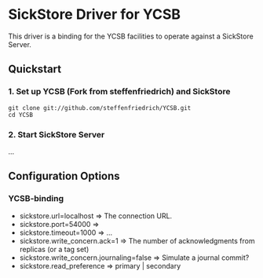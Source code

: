 # SickStore Driver for YCSB
This driver is a binding for the YCSB facilities to operate against a SickStore Server.

## Quickstart

### 1. Set up YCSB (Fork from steffenfriedrich) and SickStore
```
git clone git://github.com/steffenfriedrich/YCSB.git
cd YCSB
```

### 2. Start SickStore Server
...


## Configuration Options

### YCSB-binding
 - sickstore.url=localhost => The connection URL.
 - sickstore.port=54000 => 
 - sickstore.timeout=1000 => ...
 - sickstore.write_concern.ack=1 => The number of acknowledgments from replicas (or a tag set)
 - sickstore.write_concern.journaling=false => Simulate a journal commit?
 - sickstore.read_preference =>  primary | secondary
